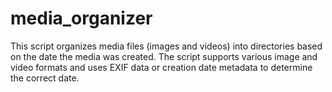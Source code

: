 # media_organizer
This script organizes media files (images and videos) into directories based on the date the media was created. The script supports various image and video formats and uses EXIF data or creation date metadata to determine the correct date.
